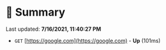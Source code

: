 # 📖 Summary
Last updated: **7/16/2021, 11:40:27 PM**

- `GET` [https://google.com](https://google.com) - **Up** (101ms)
